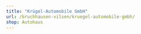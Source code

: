 ```yaml
---
title: "Krügel-Automobile GmbH"
url: /bruchhausen-vilsen/kruegel-automobile-gmbh/
shop: Autohaus
---
```

